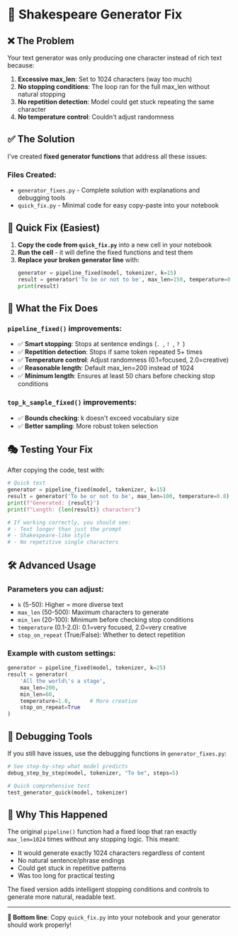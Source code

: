 # 🔧 Shakespeare Generator Fix

## ❌ The Problem

Your text generator was only producing one character instead of rich text because:

1. **Excessive max_len**: Set to 1024 characters (way too much)
2. **No stopping conditions**: The loop ran for the full max_len without natural stopping
3. **No repetition detection**: Model could get stuck repeating the same character
4. **No temperature control**: Couldn't adjust randomness

## ✅ The Solution

I've created **fixed generator functions** that address all these issues:

### Files Created:
- `generator_fixes.py` - Complete solution with explanations and debugging tools
- `quick_fix.py` - Minimal code for easy copy-paste into your notebook

## 🚀 Quick Fix (Easiest)

1. **Copy the code from `quick_fix.py`** into a new cell in your notebook
2. **Run the cell** - it will define the fixed functions and test them
3. **Replace your broken generator line** with:
   ```python
   generator = pipeline_fixed(model, tokenizer, k=15)
   result = generator('To be or not to be', max_len=150, temperature=0.8)
   print(result)
   ```

## 🔧 What the Fix Does

### `pipeline_fixed()` improvements:
- ✅ **Smart stopping**: Stops at sentence endings (`. `, `! `, `? `)
- ✅ **Repetition detection**: Stops if same token repeated 5+ times  
- ✅ **Temperature control**: Adjust randomness (0.1=focused, 2.0=creative)
- ✅ **Reasonable length**: Default max_len=200 instead of 1024
- ✅ **Minimum length**: Ensures at least 50 chars before checking stop conditions

### `top_k_sample_fixed()` improvements:
- ✅ **Bounds checking**: k doesn't exceed vocabulary size
- ✅ **Better sampling**: More robust token selection

## 🎭 Testing Your Fix

After copying the code, test with:

```python
# Quick test
generator = pipeline_fixed(model, tokenizer, k=15)
result = generator('To be or not to be', max_len=100, temperature=0.8)
print(f"Generated: {result}")
print(f"Length: {len(result)} characters")

# If working correctly, you should see:
# - Text longer than just the prompt
# - Shakespeare-like style
# - No repetitive single characters
```

## 🛠️ Advanced Usage

### Parameters you can adjust:
- `k` (5-50): Higher = more diverse text
- `max_len` (50-500): Maximum characters to generate  
- `min_len` (20-100): Minimum before checking stop conditions
- `temperature` (0.1-2.0): 0.1=very focused, 2.0=very creative
- `stop_on_repeat` (True/False): Whether to detect repetition

### Example with custom settings:
```python
generator = pipeline_fixed(model, tokenizer, k=25)
result = generator(
    'All the world\'s a stage', 
    max_len=200, 
    min_len=60,
    temperature=1.0,      # More creative
    stop_on_repeat=True
)
```

## 🧪 Debugging Tools

If you still have issues, use the debugging functions in `generator_fixes.py`:

```python
# See step-by-step what model predicts
debug_step_by_step(model, tokenizer, "To be", steps=5)

# Quick comprehensive test
test_generator_quick(model, tokenizer)
```

## 📝 Why This Happened

The original `pipeline()` function had a fixed loop that ran exactly `max_len=1024` times without any stopping logic. This meant:
- It would generate exactly 1024 characters regardless of content
- No natural sentence/phrase endings
- Could get stuck in repetitive patterns
- Was too long for practical testing

The fixed version adds intelligent stopping conditions and controls to generate more natural, readable text.

---

**🎯 Bottom line**: Copy `quick_fix.py` into your notebook and your generator should work properly!